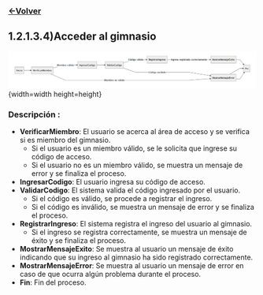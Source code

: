 ### [<-Volver](README.md)
## 1.2.1.3.4)Acceder al gimnasio
![](1.2.1.3.4.img.PNG){width=width height=height}
### Descripción :
-   **VerificarMiembro**: El usuario se acerca al área de acceso y se verifica si es miembro del gimnasio.
    -   Si el usuario es un miembro válido, se le solicita que ingrese su código de acceso.
    -   Si el usuario no es un miembro válido, se muestra un mensaje de error y se finaliza el proceso.
-   **IngresarCodigo**: El usuario ingresa su código de acceso.
-   **ValidarCodigo**: El sistema valida el código ingresado por el usuario.
    -   Si el código es válido, se procede a registrar el ingreso.
    -   Si el código es inválido, se muestra un mensaje de error y se finaliza el proceso.
-   **RegistrarIngreso**: El sistema registra el ingreso del usuario al gimnasio.
    -   Si el ingreso se registra correctamente, se muestra un mensaje de éxito y se finaliza el proceso.
-   **MostrarMensajeExito**: Se muestra al usuario un mensaje de éxito indicando que su ingreso al gimnasio ha sido registrado correctamente.
-   **MostrarMensajeError**: Se muestra al usuario un mensaje de error en caso de que ocurra algún problema durante el proceso.
-   **Fin**: Fin del proceso.